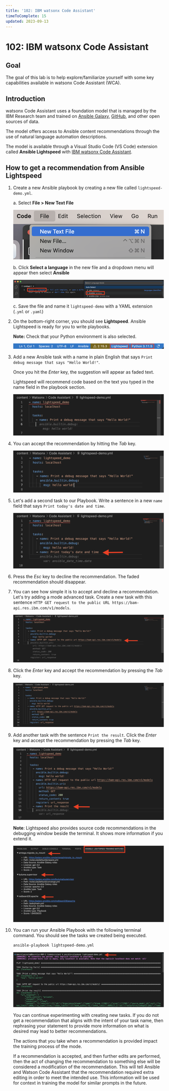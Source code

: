 ```yaml
---
title: '102: IBM watsonx Code Assistant'
timeToComplete: 15
updated: 2023-09-13
---
```


# 102: IBM watsonx Code Assistant

## Goal

The goal of this lab is to help explore/familiarize yourself with some key capabilities available in watsonx Code Assistant (WCA).

## Introduction

watsonx Code Assistant uses a foundation model that is managed by the IBM Research team and trained on [Ansible Galaxy](https://galaxy.ansible.com/), [GitHub](https://github.com/), and other open sources of data. 

The model offers access to Ansible content recommendations through the use of natural language automation descriptions. 

The model is available through a Visual Studio Code (VS Code) extension called **Ansible Lightspeed** with [IBM watsonx Code Assistant](https://www.ibm.com/products/watsonx-code-assistant).


## How to get a recommendation from Ansible Lightspeed

1. Create a new Ansible playbook by creating a new file called `lightspeed-demo.yml`.

    a. Select **File > New Text File**

    ![](./images/new-text-file.png)

    b. Click **Select a language** in the new file and a dropdown menu will appear then select **Ansible** 

    ![](./images/select-ansible-language.png)

    c. Save the file and name it `lightspeed-demo` with a YAML extension (`.yml` or `.yaml`)

2.  On the bottom-right corner, you should see **Lightspeed**. Ansible Lightspeed is ready for you to write playbooks.

    **Note:** Check that your Python environment is also selected.

    ![](./images/lightspeed-status-bar.png)

3. Add a new Ansible task with a name in plain English that says `Print debug message that says "Hello World!"`.

    Once you hit the *Enter* key, the suggestion will appear as faded text. 
    
    Lightspeed will recommend code based on the text you typed in the name field in the playbook section.

    ![](./images/debug-message.png)

4. You can accept the recommendation by hitting the *Tab* key.

    ![](./images/tab-key.png)

5. Let's add a second task to our Playbook. Write a sentence in a new `name` field that says `Print today's date and time`.

    ![](./images/decline-recommendation.png)

6. Press the  *Esc* key to decline the recommendation. The faded recommendation should disappear.

7. You can see how simple it is to accept and decline a recommendation. Let's try adding a mode advanced task. Create a new task with this sentence `HTTP GET request to the public URL https://bam-api.res.ibm.com/v1/models`.


    ![](./images/http-request.png)


8. Click the *Enter* key and accept the recommendation by pressing the *Tab* key.

    ![](./images/accept-http-request.png)

9. Add another task with the sentence `Print the result`. Click the *Enter* key and accept the recommendation by pressing the *Tab* key.

    ![](./images/print-result.png)

    **Note**: Lightspeed also provides source code recommendations in the debugging window beside the terminal. It shows more information if you extend it.

    ![](./images/source-code-recommendations.png)

10. You can run your Ansible Playbook with the following terminal command. You should see the tasks we created being executed.

    ```bash
    ansible-playbook lightspeed-demo.yml
    ```

    ![](./images/run-playbook.png)


    You can continue experimenting with creating new tasks. If you do not get a recommendation that aligns with the intent of your task name, then rephrasing your statement to provide more information on what is desired may lead to better recommendations.

    The actions that you take when a recommendation is provided impact the training process of the mode.

    If a recommendation is accepted, and then further edits are performed, then the act of changing the recommendation to something else will be considered a modification of the recommendation. This will tell Ansible and Watson Code Assistant that the recommendation required extra editing in order to meet the intended use. This information will be used for context in training the model for similar prompts in the future.








